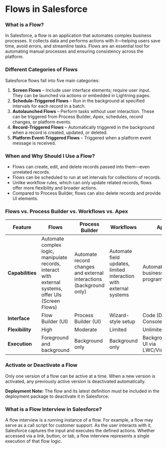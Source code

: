 # Flows in Salesforce

### What is a Flow?

In Salesforce, a flow is an application that automates complex business processes. It collects data and performs actions with it—helping users save time, avoid errors, and streamline tasks. Flows are an essential tool for automating manual processes and ensuring consistency across the platform.

### Different Categories of Flows

Salesforce flows fall into five main categories:

1. **Screen Flows** – Include user interface elements; require user input. They can be launched via actions or embedded in Lightning pages.
2. **Schedule-Triggered Flows** – Run in the background at specified intervals for each record in a batch.
3. **Autolaunched Flows** – Perform tasks without user interaction. These can be triggered from Process Builder, Apex, schedules, record changes, or platform events.
4. **Record-Triggered Flows** – Automatically triggered in the background when a record is created, updated, or deleted.
5. **Platform Event-Triggered Flows** – Triggered when a platform event message is received.

### When and Why Should I Use a Flow?

* Flows can create, edit, and delete records passed into them—even unrelated records.
* Flows can be scheduled to run at set intervals for collections of records.
* Unlike workflow rules, which can only update related records, flows offer more flexibility and broader actions.
* Compared to Process Builder, flows can also delete records and provide UI elements.

### Flows vs. Process Builder vs. Workflows vs. Apex

| Feature          | Flows                                                                                                | Process Builder                                                     | Workflows                                                         | Apex                                         |
| ---------------- | ---------------------------------------------------------------------------------------------------- | ------------------------------------------------------------------- | ----------------------------------------------------------------- | -------------------------------------------- |
| **Capabilities** | Automate complex logic, manipulate records, interact with external systems, offer UIs (Screen Flows) | Automate record changes and external interactions (background only) | Automate field updates, limited interaction with external systems | Automate any business logic programmatically |
| **Interface**    | Flow Builder (UI)                                                                                    | Process Builder (UI)                                                | Wizard-style setup                                                | Code (Developer Console or IDE)              |
| **Flexibility**  | High                                                                                                 | Moderate                                                            | Limited                                                           | Unlimited                                    |
| **Execution**    | Foreground and background                                                                            | Background only                                                     | Background only                                                   | Background or UI via LWC/Visualforce         |

### Activate or Deactivate a Flow

Only one version of a flow can be active at a time. When a new version is activated, any previously active version is deactivated automatically.

**Deployment Note:** The flow and its latest definition must be included in the deployment package to deactivate it in Salesforce.

### What is a Flow Interview in Salesforce?

A flow interview is a running instance of a flow. For example, a flow may serve as a call script for customer support. As the user interacts with it, Salesforce captures the input and executes the defined actions. Whether accessed via a link, button, or tab, a flow interview represents a single execution of that flow logic.
